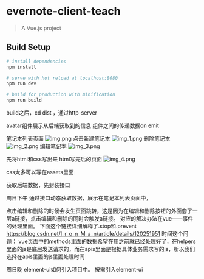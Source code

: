 # evernote-client-teach

> A Vue.js project

## Build Setup

``` bash
# install dependencies
npm install

# serve with hot reload at localhost:8080
npm run dev

# build for production with minification
npm run build

```
build之后，cd dist ，通过http-server

avatar组件展示从后端获取到的信息
组件之间的传递数据on emit


笔记本列表页面
![img.png](img.png)
点击新建笔记本
![img_1.png](img_1.png)
删除笔记本
![img_2.png](img_2.png)
编辑笔记本
![img_3.png](img_3.png)

先将html和css写出来
html写完后的页面
![img_4.png](img_4.png)

css太多可以写在assets里面

获取后端数据，先封装接口

周日下午
通过接口动态获取数据，展示在笔记本列表页面中，

点击编辑和删除的时候会发生页面跳转，这是因为在编辑和删除按钮的外面套了一层a链接，点击编辑和删除的同时会触发a链接。
对应的解决办法在vue——事件的处理里面。
下面这个链接详细解释了.stop和.prevent
https://blog.csdn.net/I_r_o_n_M_a_n/article/details/120251951
时间这个问题：
vue页面中的methods里面的数据希望在用之前就已经处理好了，在helpers里面的js是底层发送请求的，而在apis里面是根据具体业务需求写的js，所以我们选择在apis里面的js里面处理时间

周日晚
element-ui如何引入项目中。
按需引入element-ui
